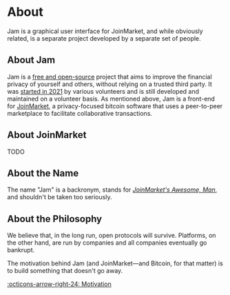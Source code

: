 # About

Jam is a graphical user interface for JoinMarket, and while obviously related,
is a separate project developed by a separate set of people.

## About Jam

Jam is a [free and open-source][license] project that aims to improve the
financial privacy of yourself and others, without relying on a trusted third
party. It was [started in 2021][bounty] by various volunteers and is still
developed and maintained on a volunteer basis. As mentioned above, Jam is a
front-end for [JoinMarket][jmcs], a privacy-focused bitcoin software that uses a
peer-to-peer marketplace to facilitate collaborative transactions.

[license]: software/license.md
[jmcs]: https://github.com/JoinMarket-Org/joinmarket-clientserver
[bounty]: https://github.com/JoinMarket-Org/joinmarket-clientserver/issues/978

## About JoinMarket

TODO

## About the Name

The name "Jam" is a backronym, stands for [*JoinMarket's Awesome, Man*][name],
and shouldn't be taken too seriously.

[name]: https://github.com/joinmarket-webui/joinmarket-webui/issues/22#issuecomment-1024654436

## About the Philosophy

We believe that, in the long run, open protocols will survive. Platforms, on the
other hand, are run by companies and all companies eventually go bankrupt.

The motivation behind Jam (and JoinMarket—and Bitcoin, for that matter) is to
build something that doesn't go away.

[:octicons-arrow-right-24: Motivation][motivation]

[motivation]: philosophy/00-motivation.md
